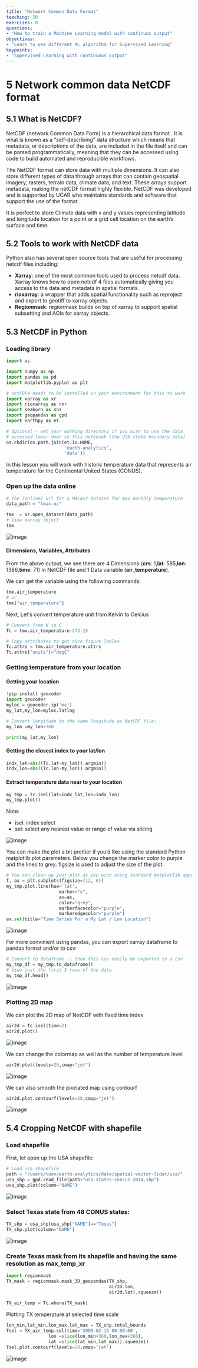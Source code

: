 ```yaml
---
title: "Network Common Data Format"
teaching: 20
exercises: 0
questions:
- "How to train a Machine Learning model with continuos output"
objectives:
- "Learn to use different ML algorithm for Supervised Learning"
keypoints:
- "Supervised Learning with continuous output"
---
```

# 5 Network common data NetCDF format
## 5.1 What is NetCDF?

NetCDF (network Common Data Form) is a hierarchical data format . It is what is known as a “self-describing” data structure which means that metadata, or descriptions of the data, are included in the file itself and can be parsed programmatically, meaning that they can be accessed using code to build automated and reproducible workflows.

The NetCDF format can store data with multiple dimensions. It can also store different types of data through arrays that can contain geospatial imagery, rasters, terrain data, climate data, and text. These arrays support metadata, making the netCDF format highly flexible. NetCDF was developed and is supported by UCAR who maintains standards and software that support the use of the format.

It is perfect to store Climate data with x and y values representing latitude and longitude location for a point or a grid cell location on the earth’s surface and time.

## 5.2 Tools to work with NetCDF data

Python also has several open source tools that are useful for processing netcdf files including:

- **Xarray**: one of the most common tools used to process netcdf data. Xarray knows how to open netcdf 4 files automatically giving you access to the data and metadata in spatial formats.
- **rioxarray**: a wrapper that adds spatial functionality such as reproject and export to geotiff to xarray objects.
- **Regionmask**: regionmask builds on top of xarray to support spatial subsetting and AOIs for xarray objects.

## 5.3 NetCDF in Python

### Loading library

```python
import os

import numpy as np
import pandas as pd
import matplotlib.pyplot as plt

# netCDF4 needs to be installed in your environment for this to work
import xarray as xr
import rioxarray as rxr
import seaborn as sns
import geopandas as gpd
import earthpy as et

# Optional - set your working directory if you wish to use the data
# accessed lower down in this notebook (the USA state boundary data)
os.chdir(os.path.join(et.io.HOME,
                      'earth-analytics',
                      'data'))
```

In this lesson you will work with historic temperature data that represents air temperature for the Continental United States (CONUS).

### Open up the data online

```python
# The (online) url for a MACAv2 dataset for max monthly temperature
data_path = "tmax.nc"

tmx  = xr.open_dataset(data_path)  
# View xarray object
tmx
```

![image](https://user-images.githubusercontent.com/43855029/179050520-925ffb17-2e32-4262-a04d-b69ccbd524a1.png)

#### Dimensions, Variables, Attributes

From the above output, we see there are 4 Dimensions (**crs**: 1,**lat**: 585,**lon**: 1386,**time**: 71)  in NetCDF file and 1 Data variable (**air_temperature**).

We can get the variable using the following commands:

```python
tmx.air_temperature
# or
tmx["air_temperature"]
```

Next, Let's convert temperature unit from Kelvin to Celcius

```python
# Convert from K to C
Tc = tmx.air_temperature-273.15

# Copy attributes to get nice figure lables
Tc.attrs = tmx.air_temperature.attrs
Tc.attrs["units"]="degC"
```

### Getting temperature from your location

#### Getting your location

```python
!pip install geocoder
import geocoder
myloc = geocoder.ip('me')
my_lat,my_lon=myloc.latlng

# Convert longitude to the same longitude as NetCDF file:
my_lon =my_lon+360

print(my_lat,my_lon)
```

#### Getting the closest index to your lat/lon

```python
indx_lat=abs((Tc.lat-my_lat)).argmin()
indx_lon=abs((Tc.lon-my_lon)).argmin()
```

#### Extract temperature data near to your location

```python
my_tmp = Tc.isel(lat=indx_lat,lon=indx_lon)
my_tmp.plot()
```
Note:
- isel: index select
- sel: select any nearest value or range of value via slicing

![image](https://user-images.githubusercontent.com/43855029/179073984-4f63f29b-09b5-4057-bc94-b6fe8671a9ed.png)

You can make the plot a bit prettier if you’d like using the standard Python matplotlib plot parameters. Below you change the marker color to purple and the lines to grey. figsize is used to adjust the size of the plot.


```python
# You can clean up your plot as you wish using standard matplotlib approaches
f, ax = plt.subplots(figsize=(12, 6))
my_tmp.plot.line(hue='lat',
                    marker="o",
                    ax=ax,
                    color="grey",
                    markerfacecolor="purple",
                    markeredgecolor="purple")
ax.set(title="Time Series For a My Lat / Lon Location")
```
![image](https://user-images.githubusercontent.com/43855029/179073932-facf11fc-bb80-44bb-8ef4-2472f9c0ad0a.png)

For more convinient using pandas, you can export xarray dataframe to pandas format and/or to csv:

```python
# Convert to dataframe -- then this can easily be exported to a csv
my_tmp_df = my_tmp.to_dataframe()
# View just the first 5 rows of the data
my_tmp_df.head()
```

![image](https://user-images.githubusercontent.com/43855029/179075082-75dfe3d4-5cbb-40d6-aad6-982004b00801.png)

### Plotting 2D map

We can plot the 2D map of NetCDF with fixed time index

```python
air2d = Tc.isel(time=2)
air2d.plot()
```

![image](https://user-images.githubusercontent.com/43855029/179075152-477588cc-fcdc-4994-86b2-b6b2b9733316.png)

We can change the colormap as well as the number of temperature level

```python
air2d.plot(levels=20,cmap="jet")
```
![image](https://user-images.githubusercontent.com/43855029/179075188-cc0c46ca-74dc-4491-ab5d-cc7cd6c346e8.png)

We can also smooth the pixelated map using contourf

```python
air2d.plot.contourf(levels=20,cmap="jet")
```

![image](https://user-images.githubusercontent.com/43855029/179075314-43cd400d-cfbc-4050-87a4-f1bf10131afb.png)

## 5.4 Cropping NetCDF with shapefile
### Load shapefile

First, let open up the USA shapefile:

```python
# Load usa shapefile
path = "/users/tuev/earth-analytics/data/spatial-vector-lidar/usa/"
usa_shp = gpd.read_file(path+"usa-states-census-2014.shp")
usa_shp.plot(column="NAME")
```
![image](https://user-images.githubusercontent.com/43855029/178581729-f4761a78-3ee7-4bde-9763-655671398f1c.png)

### Select Texas state from 48 CONUS states:

```python
TX_shp = usa_shp[usa_shp["NAME"]=="Texas"]
TX_shp.plot(column="NAME")
```

![image](https://user-images.githubusercontent.com/43855029/178581856-9aebffb5-f15f-4d27-9435-a76c387e4107.png)

### Create Texas mask from its shapefile and having the same resolution as max_temp_xr

```python
import regionmask
TX_mask = regionmask.mask_3D_geopandas(TX_shp,
                                       air2d.lon,
                                       air2d.lat).squeeze()
                                       
TX_air_temp = Tc.where(TX_mask)
```

Plotting TX temperature at selected time scale

```python
lon_min,lat_min,lon_max,lat_max = TX_shp.total_bounds
Tsel = TX_air_temp.sel(time='2000-02-15 00:00:00',
                lon =slice(lon_min+360,lon_max+360),
                lat =slice(lat_min,lat_max)).squeeze()
Tsel.plot.contourf(levels=20,cmap='jet')
```

![image](https://user-images.githubusercontent.com/43855029/179078056-80758030-426c-4169-9c87-c4f8b073dc88.png)


